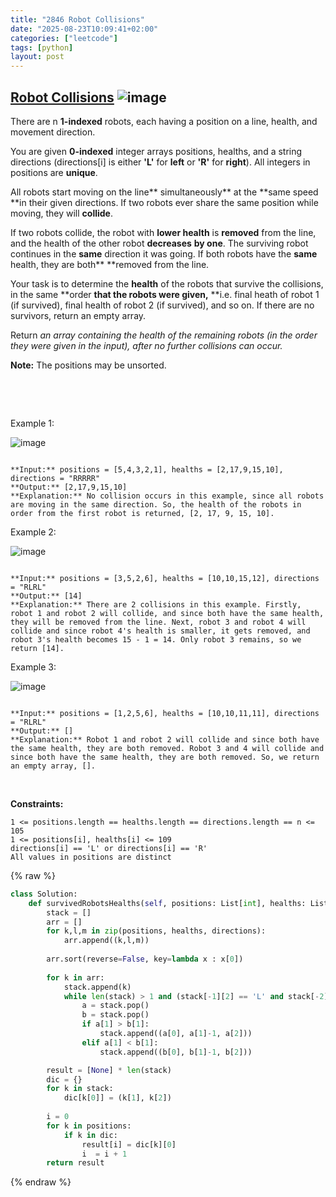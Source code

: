 ```yaml
---
title: "2846 Robot Collisions"
date: "2025-08-23T10:09:41+02:00"
categories: ["leetcode"]
tags: [python]
layout: post
---
```


## [Robot Collisions](https://leetcode.com/problems/robot-collisions) ![image](https://img.shields.io/badge/Difficulty-Hard-red)

There are n **1-indexed** robots, each having a position on a line, health, and movement direction.

You are given **0-indexed** integer arrays positions, healths, and a string directions (directions[i] is either **'L'** for **left** or **'R'** for **right**). All integers in positions are **unique**.

All robots start moving on the line** simultaneously** at the **same speed **in their given directions. If two robots ever share the same position while moving, they will **collide**.

If two robots collide, the robot with **lower health** is **removed** from the line, and the health of the other robot **decreases** **by one**. The surviving robot continues in the **same** direction it was going. If both robots have the **same** health, they are both** **removed from the line.

Your task is to determine the **health** of the robots that survive the collisions, in the same **order **that the robots were given,** **i.e. final heath of robot 1 (if survived), final health of robot 2 (if survived), and so on. If there are no survivors, return an empty array.

Return *an array containing the health of the remaining robots (in the order they were given in the input), after no further collisions can occur.*

**Note:** The positions may be unsorted.

 

 

Example 1:

![image](https://assets.leetcode.com/uploads/2023/05/15/image-20230516011718-12.png)

```

**Input:** positions = [5,4,3,2,1], healths = [2,17,9,15,10], directions = "RRRRR"
**Output:** [2,17,9,15,10]
**Explanation:** No collision occurs in this example, since all robots are moving in the same direction. So, the health of the robots in order from the first robot is returned, [2, 17, 9, 15, 10].

```

Example 2:

![image](https://assets.leetcode.com/uploads/2023/05/15/image-20230516004433-7.png)

```

**Input:** positions = [3,5,2,6], healths = [10,10,15,12], directions = "RLRL"
**Output:** [14]
**Explanation:** There are 2 collisions in this example. Firstly, robot 1 and robot 2 will collide, and since both have the same health, they will be removed from the line. Next, robot 3 and robot 4 will collide and since robot 4's health is smaller, it gets removed, and robot 3's health becomes 15 - 1 = 14. Only robot 3 remains, so we return [14].

```

Example 3:

![image](https://assets.leetcode.com/uploads/2023/05/15/image-20230516005114-9.png)

```

**Input:** positions = [1,2,5,6], healths = [10,10,11,11], directions = "RLRL"
**Output:** []
**Explanation:** Robot 1 and robot 2 will collide and since both have the same health, they are both removed. Robot 3 and 4 will collide and since both have the same health, they are both removed. So, we return an empty array, [].
```

 

**Constraints:**

	1 <= positions.length == healths.length == directions.length == n <= 105
	1 <= positions[i], healths[i] <= 109
	directions[i] == 'L' or directions[i] == 'R'
	All values in positions are distinct

{% raw %}
```python
class Solution:
    def survivedRobotsHealths(self, positions: List[int], healths: List[int], directions: str) -> List[int]:
        stack = []
        arr = []
        for k,l,m in zip(positions, healths, directions):
            arr.append((k,l,m))
        
        arr.sort(reverse=False, key=lambda x : x[0])
        
        for k in arr:
            stack.append(k)
            while len(stack) > 1 and (stack[-1][2] == 'L' and stack[-2][2] == 'R'):
                a = stack.pop()
                b = stack.pop()
                if a[1] > b[1]:
                    stack.append((a[0], a[1]-1, a[2]))
                elif a[1] < b[1]:
                    stack.append((b[0], b[1]-1, b[2]))

        result = [None] * len(stack)
        dic = {}
        for k in stack:
            dic[k[0]] = (k[1], k[2])
        
        i = 0
        for k in positions:
            if k in dic:
                result[i] = dic[k][0]
                i  = i + 1
        return result
```
{% endraw %}
